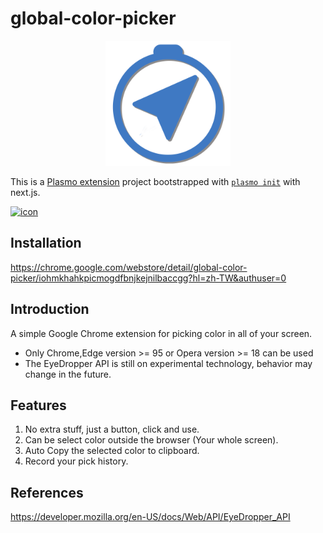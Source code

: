 # global-color-picker  

<p align="center">
    <img src="assets/icon512.png" width="200" alt="icon" />  
</p>


This is a [Plasmo extension](https://docs.plasmo.com/) project bootstrapped with [`plasmo init`](https://www.npmjs.com/package/plasmo) with next.js.  

<a href="https://chrome.google.com/webstore/detail/global-color-picker/iohmkhahkpicmogdfbnjkejnilbaccgg?hl=zh-TW&authuser=0 ">
<img src="https://img.shields.io/chrome-web-store/users/iohmkhahkpicmogdfbnjkejnilbaccgg"  alt="icon" /> 
</a>

## Installation
https://chrome.google.com/webstore/detail/global-color-picker/iohmkhahkpicmogdfbnjkejnilbaccgg?hl=zh-TW&authuser=0  

## Introduction
A simple Google Chrome extension for picking color in all of your screen.  
- Only Chrome,Edge version >= 95 or Opera version >= 18 can be used  
- The EyeDropper API is still on experimental technology, behavior may change in the future.  

## Features  
1. No extra stuff, just a button, click and use.  
2. Can be select color outside the browser (Your whole screen).
3. Auto Copy the selected color to clipboard.  
4. Record your pick history.  


## References
https://developer.mozilla.org/en-US/docs/Web/API/EyeDropper_API